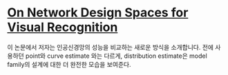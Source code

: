 # [On Network Design Spaces for Visual Recognition](https://arxiv.org/pdf/1905.13214.pdf)

이 논문에서 저자는 인공신경망의 성능을 비교하는 새로운 방식을 소개합니다. 전에 사용하던 point와 curve estimate 와는 다르게, distribution estimate은 model family의 설계에 대한 더 완전한 모습을 보여준다.